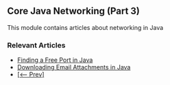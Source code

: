 ## Core Java Networking (Part 3)

This module contains articles about networking in Java

### Relevant Articles

- [Finding a Free Port in Java](https://www.baeldung.com/java-free-port)
- [Downloading Email Attachments in Java](https://www.baeldung.com/java-download-email-attachments)
- [[<-- Prev]](/core-java-modules/core-java-networking-2)

